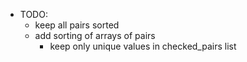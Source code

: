 *   TODO:
    -   keep all pairs sorted
    -   add sorting of arrays of pairs
        -   keep only unique values in checked_pairs list
